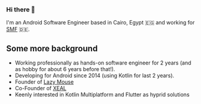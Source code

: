 ### Hi there 👋

I'm an Android Software Engineer based in Cairo, Egypt 🇪🇬 and working for [SMF](https://smartmobilefactory.com/) 🇩🇪.

## Some more background
- Working professionally as hands-on software engineer for 2 years (and as hobby for about 6 years before that!).  
- Developing for Android since 2014 (using Kotlin for last 2 years).
- Founder of [Lazy Mouse](http://lzmouse.com/)
- Co-Founder of [XEAL](https://twitter.com/xealsoftware)
- Keenly interested in Kotlin Multiplatform and Flutter as hyprid solutions
